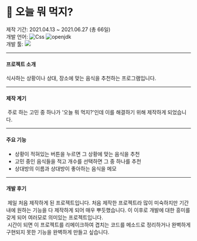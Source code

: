 # 🍝 오늘 뭐 먹지?
제작 기간: 2021.04.13 ~ 2021.06.27 (총 66일) <br>
개발 언어: <img alt="Css" src ="https://img.shields.io/badge/CSS3-1572B6.svg?&style=for-the-badge&logo=CSS3&logoColor=white"/> <img alt=" openjdk" src ="https://img.shields.io/badge/JAVA-0769AD.svg?&style=for-the-badge&logo= openjdk&logoColor=white"/> <br>
개발 툴: <img src="https://img.shields.io/badge/Eclipse%20IDE-2C2255.svg?&style=for-the-badge&logo=Eclipse%20IDE&logoColor=white"> <br>

<hr>

#### 프로젝트 소개

식사하는 상황이나 상대, 장소에 맞는 음식을 추천하는 프로그램입니다.

<hr>

#### 제작 계기
&nbsp;주로 하는 고민 중 하나가 '오늘 뭐 먹지?'인데 이를 해결하기 위해 제작하게 되었습니다.

<hr>

#### 주요 기능
- 상황이 적혀있는 버튼을 누르면 그 상황에 맞는 음식을 추천
- 고민 중인 음식들을 적고 개수를 선택하면 그 중 하나를 추천
- 상대방의 이름과 상대방이 좋아하는 음식을 메모

<hr>

#### 개발 후기
&nbsp;제일 처음 제작하게 된 프로젝트입니다. 처음 제작한 프로젝트라 많이 미숙하지만 기간 내에 원하는 기능을 다 제작하게 되어 매우 뿌듯했습니다. 이 이후로 개발에 대한 흥미를 갖게 되어 여러모로 의미있는 프로젝트입니다. <br>
&nbsp;시간이 되면 이 프로젝트를 리메이크하여 겹치는 코드를 메소드로 정리하거나 완벽하게 구현되지 못한 기능을 완벽하게 만들고 싶습니다.
